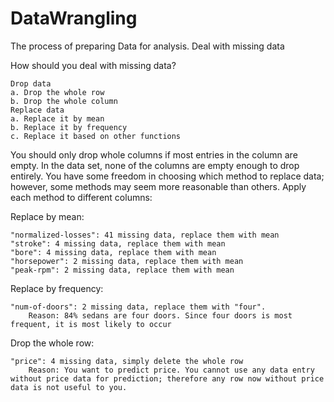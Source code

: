 # DataWrangling
The process of preparing Data for analysis.
Deal with missing data

How should you deal with missing data?

    Drop data
    a. Drop the whole row
    b. Drop the whole column
    Replace data
    a. Replace it by mean
    b. Replace it by frequency
    c. Replace it based on other functions

You should only drop whole columns if most entries in the column are empty. In the data set, none of the columns are empty enough to drop entirely. You have some freedom in choosing which method to replace data; however, some methods may seem more reasonable than others. Apply each method to different columns:

Replace by mean:

    "normalized-losses": 41 missing data, replace them with mean
    "stroke": 4 missing data, replace them with mean
    "bore": 4 missing data, replace them with mean
    "horsepower": 2 missing data, replace them with mean
    "peak-rpm": 2 missing data, replace them with mean

Replace by frequency:

    "num-of-doors": 2 missing data, replace them with "four".
        Reason: 84% sedans are four doors. Since four doors is most frequent, it is most likely to occur

Drop the whole row:

    "price": 4 missing data, simply delete the whole row
        Reason: You want to predict price. You cannot use any data entry without price data for prediction; therefore any row now without price data is not useful to you.

